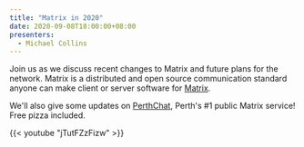 ```yaml
---
title: "Matrix in 2020"
date: 2020-09-08T18:00:00+08:00
presenters:
  - Michael Collins
---
```


Join us as we discuss recent changes to Matrix and future plans for
the network. Matrix is a distributed and open source communication
standard anyone can make client or server software for
[Matrix](https://matrix.org).
<!--more-->

We'll also give some updates on [PerthChat](https://perthchat.org),
Perth's #1 public Matrix service! Free pizza included.

{{< youtube "jTutFZzFizw" >}}
